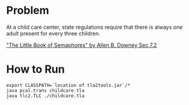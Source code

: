 
# Problem

At a child care center, state regulations require that there is always one adult present for every three children.

["The Little Book of Semaphores" by Allen B. Downey Sec 7.2](http://greenteapress.com/wp/semaphores/)

# How to Run

```
export CLASSPATH=`location of tla2tools.jar`/*
java pcal.trans childcare.tla
java tlc2.TLC ./childcare.tla
```


